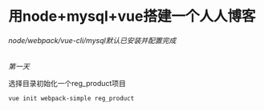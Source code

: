 # 用node+mysql+vue搭建一个人人博客
###### node/webpack/vue-cli/mysql默认已安装并配置完成
*第一天*

  选择目录初始化一个reg_product项目
```
vue init webpack-simple reg_product
```





